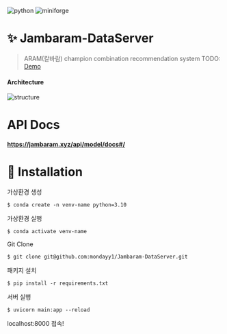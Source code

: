 ![python](https://img.shields.io/badge/python-3.10.14-blue.svg?style=flat-square)
![miniforge](https://img.shields.io/badge/miniforge-24.5.0-blue.svg?style=flat-square)

# :sparkles: Jambaram-DataServer
> ARAM(칼바람) champion combination recommendation system TODO: [Demo](http://jambaram.xyz)

#### Architecture
![structure](https://github.com/user-attachments/assets/dc5b1772-db0d-4de9-92c7-ca450a97e594)


# API Docs
#### https://jambaram.xyz/api/model/docs#/

# :floppy_disk: Installation
가상환경 생성
```
$ conda create -n venv-name python=3.10
```

가상환경 실행
```
$ conda activate venv-name
```

Git Clone
```
$ git clone git@github.com:mondayy1/Jambaram-DataServer.git
```

패키지 설치
```
$ pip install -r requirements.txt
```

서버 실행
```
$ uvicorn main:app --reload
```

localhost:8000 접속!
